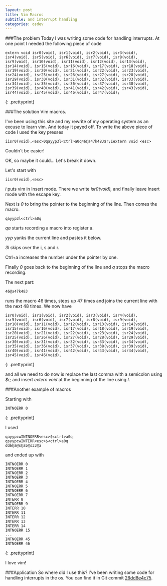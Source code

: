 ```yaml
---
layout: post
title: Vim Macros
subtitle: and interrupt handling
categories: osdev
---
```


###The problem
Today I was writing some code for handling interrupts.
At one point I needed the following piece of code

	extern void isr0(void), isr1(void), isr2(void), isr3(void), isr4(void), isr5(void), isr6(void), isr7(void), isr8(void), isr9(void), isr10(void), isr11(void), isr12(void), isr13(void), isr14(void), isr15(void), isr16(void), isr17(void), isr18(void), isr19(void), isr20(void), isr21(void), isr22(void), isr23(void), isr24(void), isr25(void), isr26(void), isr27(void), isr28(void), isr29(void), isr30(void), isr31(void), isr32(void), isr33(void), isr34(void), isr35(void), isr36(void), isr37(void), isr38(void), isr39(void), isr40(void), isr41(void), isr42(void), isr43(void), isr44(void), isr45(void), isr46(void), isr47(void);
{: .prettyprint}

###The solution
Vim macros.

I've been using this site and my rewrite of my operating system as an excuse to learn vim. And today it payed off. To write the above piece of code I used the key presses

	iisr0(void),<esc>0qayyp3l<ctrl>a0q46@a47k48J$r;Iextern void <esc>

Couldn't be easier!

OK, so maybe it could... Let's break it down.

Let's start with

	iisr0(void),<esc>

_i_ puts vim in Insert mode. There we write _isr0(void),_ and finally leave Insert mode with the escape key.

Next is _0_ to bring the pointer to the beginning of the line. Then comes the macro.

	qayyp3l<ctrl>a0q

_qa_ starts recording a macro into register a.

_yyp_ yanks the current line and pastes it below.

_3l_ skips over the i, s and r.

Ctrl+a increases the number under the pointer by one.

Finally _0_ goes back to the beginning of the line and _q_ stops the macro recording.

The next part:

	46@a47k48J

runs the macro 46 times, steps up 47 times and joins the current line with the next 48 times. We now have

	isr0(void), isr1(void), isr2(void), isr3(void), isr4(void), isr5(void), isr6(void), isr7(void), isr8(void), isr9(void), isr10(void), isr11(void), isr12(void), isr13(void), isr14(void), isr15(void), isr16(void), isr17(void), isr18(void), isr19(void), isr20(void), isr21(void), isr22(void), isr23(void), isr24(void), isr25(void), isr26(void), isr27(void), isr28(void), isr29(void), isr30(void), isr31(void), isr32(void), isr33(void), isr34(void), isr35(void), isr36(void), isr37(void), isr38(void), isr39(void), isr40(void), isr41(void), isr42(void), isr43(void), isr44(void), isr45(void), isr46(void),
{: .prettyprint}

and all we need to do now is replace the last comma with a semicolon using _$r;_ and insert _extern void_ at the beginning of the line using _I_.

###Another example of macros

Starting with

	INTNOERR 0
{: .prettyprint}

I used 

	qayypcwINTNOERR<esc>$<ctrl>a0q
	qsyypcwINTERR<esc>$<ctrl>a0q
	dd6@a@s@a5@s33@a

and ended up with

	INTNOERR 0
	INTNOERR 1
	INTNOERR 2
	INTNOERR 3
	INTNOERR 4
	INTNOERR 5
	INTNOERR 6
	INTNOERR 7
	INTERR 8
	INTNOERR 9
	INTERR 10
	INTERR 11
	INTERR 12
	INTERR 13
	INTERR 14
	INTNOERR 15
	...
	INTNOERR 45
	INTNOERR 46
{: .prettyprint}

I love vim!

###Application
So where did I use this? I've been writing some code for handling interrupts in the os. You can find it in Git commit [26dd8e4c75](https://github.com/thomasloven/os5/tree/26dd8e4c7507b66e4f94bf2c4e980265c6f0a20b).
